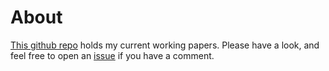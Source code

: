 # About

[This github repo](https://github.com/soonparted/soon-parted-working-papers) holds my current working papers. Please have a look, and feel free to open an [issue](https://github.com/soonparted/soon-parted-working-papers/issues) if you have a comment.

